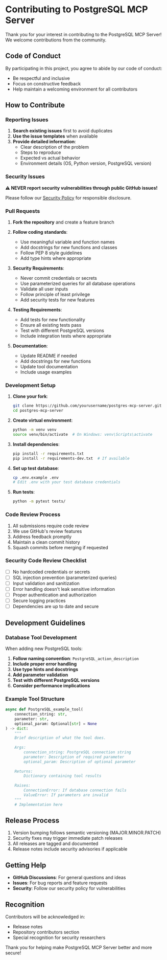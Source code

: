 # Contributing to PostgreSQL MCP Server

Thank you for your interest in contributing to the PostgreSQL MCP Server! We welcome contributions from the community.

## Code of Conduct

By participating in this project, you agree to abide by our code of conduct:
- Be respectful and inclusive
- Focus on constructive feedback
- Help maintain a welcoming environment for all contributors

## How to Contribute

### Reporting Issues

1. **Search existing issues** first to avoid duplicates
2. **Use the issue templates** when available
3. **Provide detailed information**:
   - Clear description of the problem
   - Steps to reproduce
   - Expected vs actual behavior
   - Environment details (OS, Python version, PostgreSQL version)

### Security Issues

**⚠️ NEVER report security vulnerabilities through public GitHub issues!**

Please follow our [Security Policy](SECURITY.md) for responsible disclosure.

### Pull Requests

1. **Fork the repository** and create a feature branch
2. **Follow coding standards**:
   - Use meaningful variable and function names
   - Add docstrings for new functions and classes
   - Follow PEP 8 style guidelines
   - Add type hints where appropriate

3. **Security Requirements**:
   - Never commit credentials or secrets
   - Use parameterized queries for all database operations
   - Validate all user inputs
   - Follow principle of least privilege
   - Add security tests for new features

4. **Testing Requirements**:
   - Add tests for new functionality
   - Ensure all existing tests pass
   - Test with different PostgreSQL versions
   - Include integration tests where appropriate

5. **Documentation**:
   - Update README if needed
   - Add docstrings for new functions
   - Update tool documentation
   - Include usage examples

### Development Setup

1. **Clone your fork**:
   ```bash
   git clone https://github.com/yourusername/postgres-mcp-server.git
   cd postgres-mcp-server
   ```

2. **Create virtual environment**:
   ```bash
   python -m venv venv
   source venv/bin/activate  # On Windows: venv\Scripts\activate
   ```

3. **Install dependencies**:
   ```bash
   pip install -r requirements.txt
   pip install -r requirements-dev.txt  # If available
   ```

4. **Set up test database**:
   ```bash
   cp .env.example .env
   # Edit .env with your test database credentials
   ```

5. **Run tests**:
   ```bash
   python -m pytest tests/
   ```

### Code Review Process

1. All submissions require code review
2. We use GitHub's review features
3. Address feedback promptly
4. Maintain a clean commit history
5. Squash commits before merging if requested

### Security Code Review Checklist

- [ ] No hardcoded credentials or secrets
- [ ] SQL injection prevention (parameterized queries)
- [ ] Input validation and sanitization  
- [ ] Error handling doesn't leak sensitive information
- [ ] Proper authentication and authorization
- [ ] Secure logging practices
- [ ] Dependencies are up to date and secure

## Development Guidelines

### Database Tool Development

When adding new PostgreSQL tools:

1. **Follow naming convention**: `PostgreSQL_action_description`
2. **Include proper error handling**
3. **Use type hints and docstrings**
4. **Add parameter validation**
5. **Test with different PostgreSQL versions**
6. **Consider performance implications**

### Example Tool Structure

```python
async def PostgreSQL_example_tool(
    connection_string: str,
    parameter: str,
    optional_param: Optional[str] = None
) -> dict:
    """
    Brief description of what the tool does.
    
    Args:
        connection_string: PostgreSQL connection string
        parameter: Description of required parameter
        optional_param: Description of optional parameter
        
    Returns:
        Dictionary containing tool results
        
    Raises:
        ConnectionError: If database connection fails
        ValueError: If parameters are invalid
    """
    # Implementation here
```

## Release Process

1. Version bumping follows semantic versioning (MAJOR.MINOR.PATCH)
2. Security fixes may trigger immediate patch releases
3. All releases are tagged and documented
4. Release notes include security advisories if applicable

## Getting Help

- **GitHub Discussions**: For general questions and ideas
- **Issues**: For bug reports and feature requests
- **Security**: Follow our security policy for vulnerabilities

## Recognition

Contributors will be acknowledged in:
- Release notes
- Repository contributors section
- Special recognition for security researchers

Thank you for helping make PostgreSQL MCP Server better and more secure!
